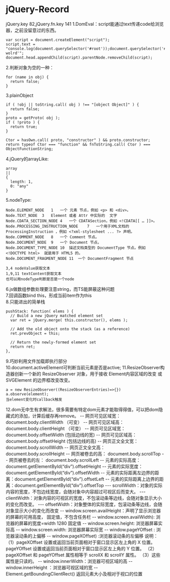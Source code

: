 # jQuery-Record
jQuery.key 82,jQuery.fn.key 141
1.DomEval：script能通过text传递code给浏览器，之前没留意过的东西。  
```
var script = document.createElement("script");
script.text = "console.log(document.querySelector('#root'));document.querySelector('#root').innerHTML='hello wolrd'";
document.head.appendChild(script).parentNode.removeChild(script);
```
2.判断对象为空的一种：
```
for (name in obj) {
  return false;
}
```
3.plainObject
```
if ( !obj || toString.call( obj ) !== "[object Object]" ) {
  return false;
}
proto = getProto( obj );
if ( !proto ) {
  return true;
}

Ctor = hasOwn.call( proto, "constructor" ) && proto.constructor;
return typeof Ctor === "function" && fnToString.call( Ctor ) === ObjectFunctionString;
```
4.jQuery的arrayLike:  
```
array
||
{
  length: 1,
  0: "any"
}
```
5.nodeType:
```
Node.ELEMENT_NODE	1	一个 元素 节点，例如 <p> 和 <div>。
Node.TEXT_NODE	3	Element 或者 Attr 中实际的  文字
Node.CDATA_SECTION_NODE	4	一个 CDATASection，例如 <!CDATA[[ … ]]>。
Node.PROCESSING_INSTRUCTION_NODE	7	一个用于XML文档的 ProcessingInstruction ，例如 <?xml-stylesheet ... ?> 声明。
Node.COMMENT_NODE	8	一个 Comment 节点。
Node.DOCUMENT_NODE	9	一个 Document 节点。
Node.DOCUMENT_TYPE_NODE	10	描述文档类型的 DocumentType 节点。例如 <!DOCTYPE html>  就是用于 HTML5 的。
Node.DOCUMENT_FRAGMENT_NODE	11	一个 DocumentFragment 节点

3,4 nodeValue获取文本
1,9,11 textContent获取文本
也可以用nodeType判断是否是一个node
```
6.js做数组参数处理要注意string，而TS能屏蔽这种问题  
7.回调函数bind this，形成当前item作为this  
8.只能进出的简单栈
```
pushStack: function( elems ) {
  // Build a new jQuery matched element set
  var ret = jQuery.merge( this.constructor(), elems );

  // Add the old object onto the stack (as a reference)
  ret.prevObject = this;

  // Return the newly-formed element set
  return ret;
},
```
9.巧妙利用文件加载即执行部分  
10.document.activeElement可判断当前元素是否是active;
11.ResizeObserver构造器创新一个新的  ResizeObserver 对象，用于接收 Element内容区域的改变 或 SVGElement 的边界框改变改变。
```
a = new ResizeObserver((ResizeObserverEntries)=>{})
a.observe(element);
当element变化时callback触发
```
12.dom无中生有求解法，很多需要有特定dom元素才能取得得值，可以把dom隐藏式的添加，计算后缓存再remove。
-- 网页可见区域宽： document.body.clientWidth （可变）
-- 网页可见区域高： document.body.clientHeight （可变）
-- 网页可见区域宽： document.body.offsetWidth (包括边线的宽)
-- 网页可见区域高： document.body.offsetHeight (包括边线的高)
-- 网页正文全文宽： document.body.scrollWidth
-- 网页正文全文高： document.body.scrollHeight
-- 网页被卷去的高： document.body.scrollTop
-- 网页被卷去的左： document.body.scrollLeft
-- 元素的实际高度：document.getElementById(“div”).offsetHeight
-- 元素的实际宽度：document.getElementById(“div”).offsetWidth
-- 元素的实际距离左边界的距离：document.getElementById(“div”).offsetLeft
-- 元素的实际距离上边界的距离：document.getElementById(“div”).offsetTop
--- scrollWidth：对象的实际内容的宽度，不包边线宽度，会随对象中内容超过可视区后而变大。
--- clientWidth：对象内容的可视区的宽度，不包滚动条等边线，会随对象显示大小的变化而改变。
--- offsetWidth：对象整体的实际宽度，包滚动条等边线，会随对象显示大小的变化而改变
-- window.screen.availHeight：声明了显示浏览器的屏幕的可用高度， 固定值，不包含任务栏
-- window.screen.availWidth): 浏览器的屏幕的宽度=width 1280 固定值
-- window.screen.height: 浏览器屏幕实际高
-- window.screen.width: 浏览器屏幕实际宽
-- window.pageYOffset : 浏览器滚动条的上偏移
-- window.pageXOffset) :浏览器滚动条的左偏移
说明：
（1）pageXOffset 设置或返回当前页面相对于窗口显示区左上角的 X 位置。pageYOffset 设置或返回当前页面相对于窗口显示区左上角的 Y 位置。
（2） pageXOffset 和 pageYOffset 属性相等于 scrollX 和 scrollY 属性。
（3）这些属性是只读的。
-- window.innerWidth：浏览器可视区域的高
-- window.innerHeight ：浏览器可视区域的宽
-- Element.getBoundingClientRect() 返回元素大小及相对于视口的位置